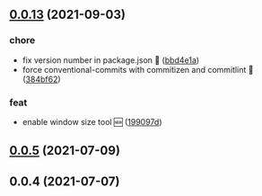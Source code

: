 ## [0.0.13](https://github.com/IBM/spm-ui-upgrade-helper/compare/v0.0.12...v0.0.13) (2021-09-03)


### chore

* fix version number in package.json 🔧 ([bbd4e1a](https://github.com/IBM/spm-ui-upgrade-helper/commit/bbd4e1ab0370e745ded0b00f3bb381af6275d3a6))
* force conventional-commits with commitizen and commitlint 🔧 ([384bf62](https://github.com/IBM/spm-ui-upgrade-helper/commit/384bf62dc13f8c5c708cdff374a7d562ec615cd6))

### feat

* enable window size tool 🆕 ([199097d](https://github.com/IBM/spm-ui-upgrade-helper/commit/199097dba9f2207b71b68b9954496c92b58a1bc0))



## [0.0.5](https://github.com/IBM/spm-ui-upgrade-helper/compare/v0.0.4...v0.0.5) (2021-07-09)




## 0.0.4 (2021-07-07)




